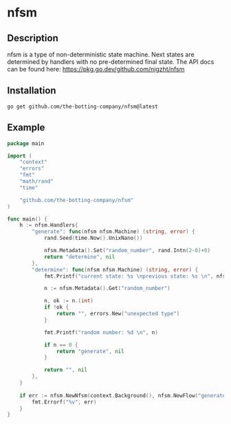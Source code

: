 # nfsm

## Description

nfsm is a type of non-deterministic state machine. Next states are determined by handlers with no pre-determined final state. The API docs can be found here: https://pkg.go.dev/github.com/nigzht/nfsm

## Installation

```
go get github.com/the-botting-company/nfsm@latest
```

## Example

```go
package main

import (
	"context"
	"errors"
	"fmt"
	"math/rand"
	"time"

	"github.com/the-botting-company/nfsm"
)

func main() {
	h := nfsm.Handlers{
		"generate": func(nfsm nfsm.Machine) (string, error) {
			rand.Seed(time.Now().UnixNano())

			nfsm.Metadata().Set("random_number", rand.Intn(2-0)+0)
			return "determine", nil
		},
		"determine": func(nfsm nfsm.Machine) (string, error) {
			fmt.Printf("current state: %s \nprevious state: %s \n", nfsm.Current(), nfsm.Previous())

			n := nfsm.Metadata().Get("random_number")

			n, ok := n.(int)
			if !ok {
				return "", errors.New("unexpected type")
			}

			fmt.Printf("random number: %d \n", n)

			if n == 0 {
				return "generate", nil
			}

			return "", nil
		},
	}
	
	if err := nfsm.NewNfsm(context.Background(), nfsm.NewFlow("generate", h)).Execute(); err != nil {
		fmt.Errorf("%v", err)
	}
}

```
